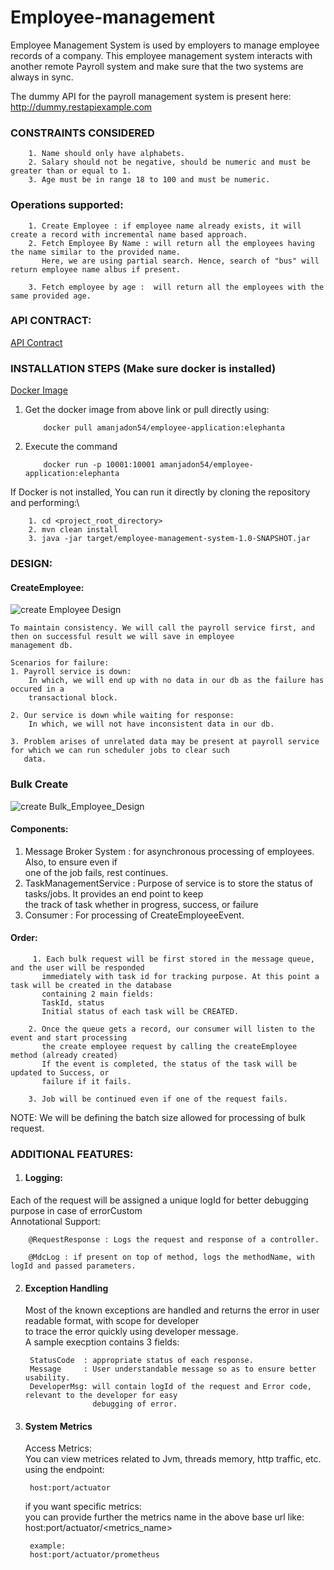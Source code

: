 # Employee-management
Employee Management System is used by employers to manage employee records of a company. This employee management system interacts with another
remote Payroll system and make sure that the two systems are always in sync. 

The dummy API for the payroll management system is present here: http://dummy.restapiexample.com

### CONSTRAINTS CONSIDERED
        1. Name should only have alphabets.
        2. Salary should not be negative, should be numeric and must be greater than or equal to 1.
        3. Age must be in range 18 to 100 and must be numeric.
   

### Operations supported:
        1. Create Employee : if employee name already exists, it will create a record with incremental name based approach.
        2. Fetch Employee By Name : will return all the employees having the name similar to the provided name.
           Here, we are using partial search. Hence, search of "bus" will return employee name albus if present.
                           
        3. Fetch employee by age :  will return all the employees with the same provided age.

### API CONTRACT:
[API Contract](https://documenter.getpostman.com/view/9464343/SzmiWbmS)

### INSTALLATION STEPS (Make sure docker is installed)
[Docker Image](https://hub.docker.com/r/amanjadon54/employee-application) 
1. Get the docker image from above link or pull directly using:
  
           docker pull amanjadon54/employee-application:elephanta
           
2. Execute the command
          
           docker run -p 10001:10001 amanjadon54/employee-application:elephanta
       
If Docker is not installed, You can run it directly by cloning the repository and performing:\
        
        1. cd <project_root_directory>
        2. mvn clean install
        3. java -jar target/employee-management-system-1.0-SNAPSHOT.jar


### DESIGN:
#### CreateEmployee:

![create Employee Design](https://github.com/amanjadon54/employee-management/blob/master/design/cretateEmployeeDesign.png?raw=true)

    To maintain consistency. We will call the payroll service first, and then on successful result we will save in employee
    management db.
   
    Scenarios for failure:
    1. Payroll service is down:
        In which, we will end up with no data in our db as the failure has occured in a
        transactional block.
       
    2. Our service is down while waiting for response:
        In which, we will not have inconsistent data in our db.

    3. Problem arises of unrelated data may be present at payroll service for which we can run scheduler jobs to clear such                     
       data.

### Bulk Create

![create Bulk_Employee_Design](https://github.com/amanjadon54/employee-management/blob/master/design/createBulkEmployeeDesign.png?raw=true)

#### Components:
1. Message Broker System : for asynchronous processing of employees. Also, to ensure even if\
one of the job fails, rest continues.
2. TaskManagementService : Purpose of service is to store the status of tasks/jobs. It provides an end point to keep\
the track of task whether in progress, success, or failure
3. Consumer : For processing of CreateEmployeeEvent.

#### Order:
         1. Each bulk request will be first stored in the message queue, and the user will be responded
           immediately with task id for tracking purpose. At this point a task will be created in the database
           containing 2 main fields:
           TaskId, status
           Initial status of each task will be CREATED.
       
        2. Once the queue gets a record, our consumer will listen to the event and start processing
           the create employee request by calling the createEmployee method (already created)
           If the event is completed, the status of the task will be updated to Success, or
           failure if it fails.
       
        3. Job will be continued even if one of the request fails.
   NOTE: We will be defining the batch size allowed for processing of bulk request.

### ADDITIONAL FEATURES:
1. #### Logging:
Each of the request will be assigned a unique logId for better debugging purpose in case of errorCustom\
Annotational Support:

        @RequestResponse : Logs the request and response of a controller.
        
        @MdcLog : if present on top of method, logs the methodName, with logId and passed parameters.

2. #### Exception Handling
    Most of the known exceptions are handled and returns the error in user readable format, with scope for developer\
    to trace the error quickly using developer message.\
    A sample execption contains 3 fields:

        StatusCode  : appropriate status of each response.
        Message     : User understandable message so as to ensure better usability.
        DeveloperMsg: will contain logId of the request and Error code, relevant to the developer for easy
                      debugging of error.
   
3. #### System Metrics
    Access Metrics:\
    You can view metrices related to Jvm, threads memory, http traffic, etc. using the endpoint:
   
        host:port/actuator
   
    if you want specific metrics:\
    you can provide further the metrics name in the above base url like:\
    host:port/actuator/<metrics_name>
   
        example:
        host:port/actuator/prometheus
